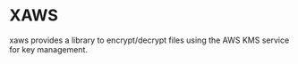 # XAWS

xaws provides a library to encrypt/decrypt files using the AWS KMS service for key management.
